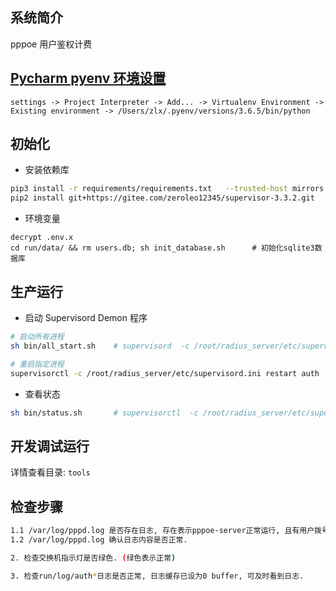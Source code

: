 ## 系统简介
pppoe 用户鉴权计费


## [Pycharm pyenv 环境设置](https://stackoverflow.com/questions/41129504/pycharm-with-pyenv)
```
settings -> Project Interpreter -> Add... -> Virtualenv Environment -> Existing environment -> /Users/zlx/.pyenv/versions/3.6.5/bin/python
```


## 初始化

- 安装依赖库
``` bash
pip3 install -r requirements/requirements.txt   --trusted-host mirrors.aliyun.com --index-url http://mirrors.aliyun.com/pypi/simple
pip2 install git+https://gitee.com/zeroleo12345/supervisor-3.3.2.git        # 安装supervisor
```

- 环境变量
```
decrypt .env.x
cd run/data/ && rm users.db; sh init_database.sh      # 初始化sqlite3数据库
```


## 生产运行
- 启动 Supervisord Demon 程序
``` bash
# 启动所有进程
sh bin/all_start.sh    # supervisord  -c /root/radius_server/etc/supervisord.ini

# 重启指定进程
supervisorctl -c /root/radius_server/etc/supervisord.ini restart auth
```


- 查看状态
``` bash
sh bin/status.sh       # supervisorctl  -c /root/radius_server/etc/supervisord.ini status
```


## 开发调试运行
详情查看目录: `tools`


## 检查步骤
``` bash
1.1 /var/log/pppd.log 是否存在日志, 存在表示pppoe-server正常运行, 且有用户拨号.
1.2 /var/log/pppd.log 确认日志内容是否正常.

2. 检查交换机指示灯是否绿色. (绿色表示正常)

3. 检查run/log/auth*日志是否正常, 日志缓存已设为0 buffer, 可及时看到日志.
```

